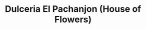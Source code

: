 ---
title: "Dulceria El Pachanjon (House of Flowers)"
url: /aurora/dulceria-el-pachanjon-house-of-flowers/
shop: florist
---